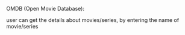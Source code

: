 OMDB (Open Movie Database):

user can get the details about movies/series, by entering the name of movie/series 

